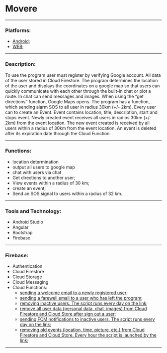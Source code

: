 # Movere

---

### Platforms:
- [Android](https://github.com/Matatov1989/Movere-Android);
- [WEB](https://github.com/Matatov1989/Movere-WEB);

---

### Description:
To use the program user must register by verifying Google account. All data of the user stored in Cloud Firestore. The program determines the location of the user and displays the coordinates on a google map so that users can quickly communicate with each other through the built-in chat or plot a route. In chat can send messages and images. When using the “get directions” function, Google Maps opens. The program has a function, which sending alarm SOS to all user in radius 30km (+/- 2km). Every user can to create an Event. Event contains location, title, description, start and stops event. Newly created event receives all users in radios 30km (+/- 2km) from the event location. The new event created is received by all users within a radius of 30km from the event location. An event is deleted after its expiration date through the Cloud Function.

---

### Functions:
- location determination
- output all users to google map
- chat with users via chat
- Get directions to another user;
- View events within a radius of 30 km;
- create an event;
- Send an SOS signal to users within a radius of 32 km.

---

### Tools and Technology:
- Android Studio
- Angular
- Bootstrap
- Firebase

---

### Firebase:
- Authentication
- Cloud Firestore
- Cloud Storage
- Cloud Messaging
- Cloud Functions:
	- [sending a welcome email to a newly registered user](https://github.com/firebase/functions-samples/tree/master/quickstarts/email-users);
	- [sending a farewell email to a user who has left the program](https://github.com/firebase/functions-samples/tree/master/quickstarts/email-users);
	- [removing inactive users. The script runs every day on the link](https://github.com/firebase/functions-samples/tree/master/delete-unused-accounts-cron);
	- [remove all user data (personal data, chat, images) from Cloud Firestore and Cloud Store after sign out a user](https://github.com/Matatov1989/Movere-Firebase-Cloud-Functions/tree/master/cleanup%20user%20data);
	- [sending FCM notifications to inactive users. The script runs every day on the link](https://github.com/Matatov1989/Movere-Firebase-Cloud-Functions/tree/master/reminder%20about%20visit);
	- [removing old events (location, time, picture, etc.) from Cloud Firestore and Cloud Store. Every hour the script is launched by the link](https://github.com/Matatov1989/Movere-Firebase-Cloud-Functions/tree/master/remove%20old%20events);

---

